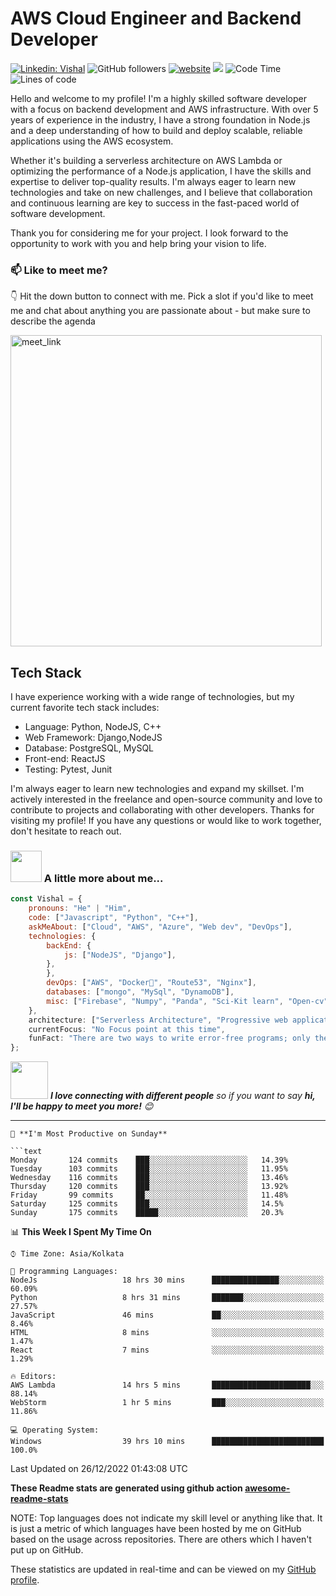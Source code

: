 # AWS Cloud Engineer and Backend Developer 
[![Linkedin: Vishal](https://img.shields.io/badge/-Vishal-blue?style=flat-square&logo=Linkedin&logoColor=white&link=https://www.linkedin.com/in/jhavishal11/)](https://www.linkedin.com/in/jhavishal11/)
![GitHub followers](https://img.shields.io/github/followers/Jha-vishal?label=Follow&style=social)
[![website](https://img.shields.io/badge/Website-46a2f1.svg?&style=flat-square&logo=Google-Chrome&logoColor=white&link=https://jha-vishal.github.io//)](https://jha-vishal.github.io/)
![](https://visitor-badge.glitch.me/badge?page_id=jha-vishal.jha-vishal)
![Code Time](http://img.shields.io/badge/Code%20Time-2%2C159%20hrs%2044%20mins-blue)
![Lines of code](https://img.shields.io/badge/From%20Hello%20World%20I%27ve%20Written-1%20Million%20lines%20of%20code-blue)


Hello and welcome to my profile! I'm a highly skilled software developer with a focus on backend development and AWS infrastructure. With over 5 years of experience in the industry, I have a strong foundation in Node.js and a deep understanding of how to build and deploy scalable, reliable applications using the AWS ecosystem.

Whether it's building a serverless architecture on AWS Lambda or optimizing the performance of a Node.js application, I have the skills and expertise to deliver top-quality results. I'm always eager to learn new technologies and take on new challenges, and I believe that collaboration and continuous learning are key to success in the fast-paced world of software development.

Thank you for considering me for your project. I look forward to the opportunity to work with you and help bring your vision to life.


### 📫 Like to meet me?
👇 Hit the down button to connect with me.
Pick a slot if you'd like to meet me and chat about anything you are passionate about - but make sure to describe the agenda

<a href="https://calendly.com/vishal-e-jha/30min" target="_blank"><img width="498" alt="meet_link" src="https://user-images.githubusercontent.com/15426564/144297439-f530f383-e73e-41e0-9914-a9b7d3f432e5.png"></a>

## Tech Stack

I have experience working with a wide range of technologies, but my current favorite tech stack includes:

- Language: Python, NodeJS, C++
- Web Framework: Django,NodeJS
- Database: PostgreSQL, MySQL
- Front-end: ReactJS
- Testing: Pytest, Junit

I'm always eager to learn new technologies and expand my skillset.
I'm actively interested in the freelance and open-source community and love to contribute to projects and collaborating with other developers.
Thanks for visiting my profile! If you have any questions or would like to work together, don't hesitate to reach out.

### <img src="https://media.giphy.com/media/VgCDAzcKvsR6OM0uWg/giphy.gif" width="50"> A little more about me...  

```javascript
const Vishal = {
    pronouns: "He" | "Him",
    code: ["Javascript", "Python", "C++"],
    askMeAbout: ["Cloud", "AWS", "Azure", "Web dev", "DevOps"],
    technologies: {
        backEnd: {
            js: ["NodeJS", "Django"],
        },
        },
        devOps: ["AWS", "Docker🐳", "Route53", "Nginx"],
        databases: ["mongo", "MySql", "DynamoDB"],
        misc: ["Firebase", "Numpy", "Panda", "Sci-Kit learn", "Open-cv"]
    },
    architecture: ["Serverless Architecture", "Progressive web applications", "Single page applications"],
    currentFocus: "No Focus point at this time",
    funFact: "There are two ways to write error-free programs; only the third one works"
};
```

<img src="https://media.giphy.com/media/LnQjpWaON8nhr21vNW/giphy.gif" width="60"> <em><b>I love connecting with different people</b> so if you want to say <b>hi, I'll be happy to meet you more!</b> 😊</em>

---
```
📅 **I'm Most Productive on Sunday** 

```text
Monday       124 commits    ███░░░░░░░░░░░░░░░░░░░░░░   14.39% 
Tuesday      103 commits    ███░░░░░░░░░░░░░░░░░░░░░░   11.95% 
Wednesday    116 commits    ███░░░░░░░░░░░░░░░░░░░░░░   13.46% 
Thursday     120 commits    ███░░░░░░░░░░░░░░░░░░░░░░   13.92% 
Friday       99 commits     ██░░░░░░░░░░░░░░░░░░░░░░░   11.48% 
Saturday     125 commits    ███░░░░░░░░░░░░░░░░░░░░░░   14.5% 
Sunday       175 commits    █████░░░░░░░░░░░░░░░░░░░░   20.3%

```

📊 **This Week I Spent My Time On** 

```text
⌚︎ Time Zone: Asia/Kolkata

💬 Programming Languages: 
NodeJs                   18 hrs 30 mins      ███████████████░░░░░░░░░░   60.09% 
Python                   8 hrs 31 mins       ███████░░░░░░░░░░░░░░░░░░   27.57% 
JavaScript               46 mins             ██░░░░░░░░░░░░░░░░░░░░░░░   8.46% 
HTML                     8 mins              ░░░░░░░░░░░░░░░░░░░░░░░░░   1.47% 
React                    7 mins              ░░░░░░░░░░░░░░░░░░░░░░░░░   1.29%

🔥 Editors: 
AWS Lambda               14 hrs 5 mins       ██████████████████████░░░   88.14% 
WebStorm                 1 hr 5 mins         ███░░░░░░░░░░░░░░░░░░░░░░   11.86%

💻 Operating System: 
Windows                  39 hrs 10 mins      █████████████████████████   100.0%

```

 Last Updated on 26/12/2022 01:43:08 UTC
<!--END_SECTION:waka-->

**These Readme stats are generated using github action [awesome-readme-stats](https://github.com/Jha-vishal/waka-readme-stats)**

NOTE: Top languages does not indicate my skill level or anything like that. It is just a metric of which languages have been hosted by me on GitHub based on the usage across repositories. There are others which I haven't put up on GitHub.

These statistics are updated in real-time and can be viewed on my [GitHub profile](https://github.com/Jha-vishal).

